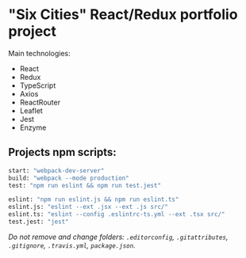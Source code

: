 # "Six Cities" React/Redux portfolio project

Main technologies:
 - React
 - Redux
 - TypeScript
 - Axios
 - ReactRouter
 - Leaflet
 - Jest
 - Enzyme

## Projects npm scripts:

```sh
start: "webpack-dev-server"
build: "webpack --mode production"
test: "npm run eslint && npm run test.jest"

eslint: "npm run eslint.js && npm run eslint.ts"
eslint.js: "eslint --ext .jsx --ext .js src/"
eslint.ts: "eslint --config .eslintrc-ts.yml --ext .tsx src/"
test.jest: "jest"
```

_Do not remove and change folders:_
_`.editorconfig`, `.gitattributes`, `.gitignore`, `.travis.yml`, `package.json`._
